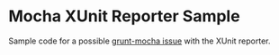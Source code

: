 # Mocha XUnit Reporter Sample

Sample code for a possible [grunt-mocha issue](https://github.com/kmiyashiro/grunt-mocha/issues/163) with the XUnit reporter.
